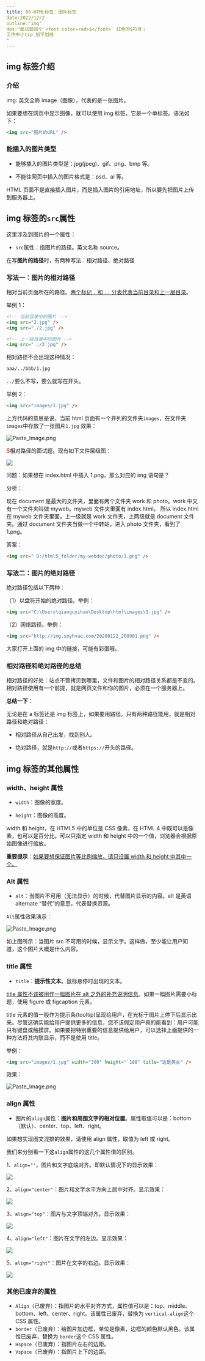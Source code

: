```yaml
---
title: 06-HTML标签：图片标签
date:2022/12/2
outline:"img"
des:"面试题加个`<font color=red>$</font>` 红色的$符号；
工作中小tip 加下划线
"
---
```


## img 标签介绍

### 介绍

img: 英文全称 image（图像），代表的是一张图片。

如果要想在网页中显示图像，就可以使用 img 标签，它是一个单标签。语法如下：

```html
<img src="图片的URL" />
```

### 能插入的图片类型

- 能够插入的图片类型是：jpg(jpeg)、gif、png、bmp 等。

- 不能往网页中插入的图片格式是：psd、ai 等。

HTML 页面不是直接插入图片，而是插入图片的引用地址，所以要先把图片上传到服务器上。

## img 标签的`src`属性

这里涉及到图片的一个属性：

- `src`属性：指图片的路径。英文名称 source。

在写**图片的路径**时，有两种写法：相对路径、绝对路径

### 写法一：图片的相对路径

相对当前页面所在的路径。<u>两个标记 `.` 和 `..` 分表代表当前目录和上一层目录</u>。

举例 1：

```html
<!-- 当前目录中的图片 -->
<img src="2.jpg" />
<img src="./2.jpg" />

<!-- 上一级目录中的图片 -->
<img src="../2.jpg" />
```

相对路径不会出现这种情况：

```html
aaa/../bbb/1.jpg
```

`../`要么不写，要么就写在开头。

举例 2：

```html
<img src="images/1.jpg" />
```

上方代码的意思是说，当前 html 页面有一个并列的文件夹`images`，在文件夹`images`中存放了一张图片`1.jpg`
效果：

![Paste_Image.png](https://raw.githubusercontent.com/zhanghaooss/clouding/master/img/20151001_19.jpg)

<font color=red>$</font>相对路径的面试题。现有如下文件层级图：

![](https://raw.githubusercontent.com/zhanghaooss/clouding/master/img/20170630_1133.png)

问题：如果想在 index.html 中插入 1.png，那么对应的 img 语句是？

分析：

现在 document 是最大的文件夹，里面有两个文件夹 work 和 photo。work 中又有一个文件夹叫做 myweb。myweb 文件夹里面有 index.html。 所以 index.html 在 myweb 文件夹里面，上一级就是 work 文件夹，上两级就是 document 文件夹。通过 document 文件夹当做一个中转站，进入 photo 文件夹，看到了 1.png。

答案：

```html
<img src=" D:/html5_folder/my-webdoc/photo/1.png" />
```

### 写法二：图片的绝对路径

绝对路径包括以下两种：

（1）以盘符开始的绝对路径。举例：

```html
<img src="C:\Users\qianguyihao\Desktop\html\images\1.jpg" />
```

（2）网络路径。举例：

```html
<img src="http://img.smyhvae.com/20200122_200901.png" />
```

大家打开上面的 img 中的链接，可能有彩蛋哦。

### 相对路径和绝对路径的总结

相对路径的好处：站点不管拷贝到哪里，文件和图片的相对路径关系都是不变的。相对路径使用有一个前提，就是网页文件和你的图片，必须在一个服务器上。

**总结一下**：

无论是在 a 标签还是 img 标签上，如果要用路径。只有两种路径能用，就是相对路径和绝对路径：

- 相对路径从自己出发，找到别人。

- 绝对路径，就是`http://`或者`https://`开头的路径。

## img 标签的其他属性

### width、height 属性

- `width`：图像的宽度。

- `height`：图像的高度。

width 和 height，在 HTML5 中的单位是 CSS 像素，在 HTML 4 中既可以是像素，也可以是百分比。可以只指定 width 和 height 中的一个值，浏览器会根据原始图像进行缩放。

**重要提示**：<u>如果要想保证图片等比例缩放，请只设置 width 和 height 中其中一个。</u>

### Alt 属性

- `alt`：当图片不可用（无法显示）的时候，代替图片显示的内容。alt 是英语 alternate “替代”的意思，代表替换资源。

`Alt`属性效果演示：

![Paste_Image.png](https://raw.githubusercontent.com/zhanghaooss/clouding/master/img/2015-10-01-cnblogs_html_21.png)

如上图所示：当图片 src 不可用的时候，显示文字。这样做，至少能让用户知道，这个图片大概是什么内容。

### title 属性

- `title`：**提示性文本**。鼠标悬停时出现的文本。

<u>title 属性不该被用作一幅图片在 alt 之外的补充说明信息</u>。如果一幅图片需要小标题，使用 figure 或 figcaption 元素。

title 元素的值一般作为提示条(tooltip)呈现给用户，在光标于图片上停下后显示出来。尽管这确实能给用户提供更多的信息，您不该假定用户真的能看到：用户可能只有键盘或触摸屏。如果要把特别重要的信息提供给用户，可以选择上面提供的一种方法将其内联显示，而不是使用 title。

举例：

```html
<img src="images/1.jpg" width="300" height="`188" title="这是美女" />
```

效果：

![Paste_Image.png](https://raw.githubusercontent.com/zhanghaooss/clouding/master/img/2015-10-01-cnblogs_html_20.png)

### align 属性

- 图片的`align`属性：**图片和周围文字的相对位置**。属性取值可以是：bottom（默认）、center、top、left、right。

如果想实现图文混排的效果，请使用 align 属性，取值为 left 或 right。

我们来分别看一下这`align`属性的这几个属性值的区别。

1、`align=""`，图片和文字底端对齐。即默认情况下的显示效果：

![](https://raw.githubusercontent.com/zhanghaooss/clouding/master/img/2015-10-02-cnblogs_html_19.png)

2、`align="center"`：图片和文字水平方向上居中对齐。显示效果：

![](https://raw.githubusercontent.com/zhanghaooss/clouding/master/img/2015-10-02-cnblogs_html_21.png)

3、`align="top"`：图片与文字顶端对齐。显示效果：

![](https://raw.githubusercontent.com/zhanghaooss/clouding/master/img/2015-10-02-cnblogs_html_22.png)

4、`align="left"`：图片在文字的左边。显示效果：

![](https://raw.githubusercontent.com/zhanghaooss/clouding/master/img/2015-10-02-cnblogs_html_23.png)

5、`align="right"`：图片在文字的右边。显示效果：

![](https://raw.githubusercontent.com/zhanghaooss/clouding/master/img/2015-10-02-cnblogs_html_24.png)

### 其他已废弃的属性

- `Align`（已废弃）：指图片的水平对齐方式，属性值可以是：top、middle、bottom、left、center、right。该属性已废弃，替换为 `vertical-align`这个 CSS 属性。
- `border`（已废弃）：给图片加边框，单位是像素，边框的颜色默认黑色。该属性已废弃，替换为 `border`这个 CSS 属性。
- `Hspace`（已废弃）：指图片左右的边距。
- `Vspace`（已废弃）：指图片上下的边距。

